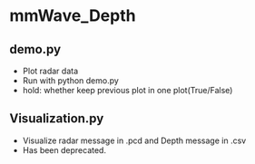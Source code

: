 # mmWave_Depth
## demo.py
- Plot radar data
- Run with python demo.py
- hold: whether keep previous plot in one plot(True/False) 

## Visualization.py
- Visualize radar message in .pcd and Depth message in .csv
- Has been deprecated.